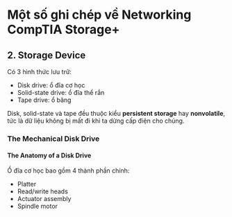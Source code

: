 # Một số ghi chép về Networking CompTIA Storage+

## 2. Storage Device

Có 3 hình thức lưu trữ:
 * Disk drive: ổ đĩa cơ học
 * Solid-state drive: ổ đĩa thể rắn  
 * Tape drive: ổ băng

Disk, solid-state và tape đều thuộc kiểu **persistent storage** hay **nonvolatile**, tức là dữ liệu không bị mất đi khi ta dừng cấp điện cho chúng.

### The Mechanical Disk Drive

#### The Anatomy of a Disk Drive

Ổ đĩa cơ học bao gồm 4 thành phần chính:
 * Platter
 * Read/write heads
 * Actuator assembly
 * Spindle motor

